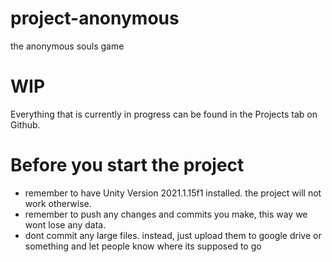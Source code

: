 # project-anonymous
the anonymous souls game

# WIP
Everything that is currently in progress can be found in the Projects tab on Github. 

# Before you start the project
* remember to have Unity Version 2021.1.15f1 installed. the project will not work otherwise.
* remember to push any changes and commits you make, this way we wont lose any data. 
* dont commit any large files. instead, just upload them to google drive or something and let people know where its supposed to go
